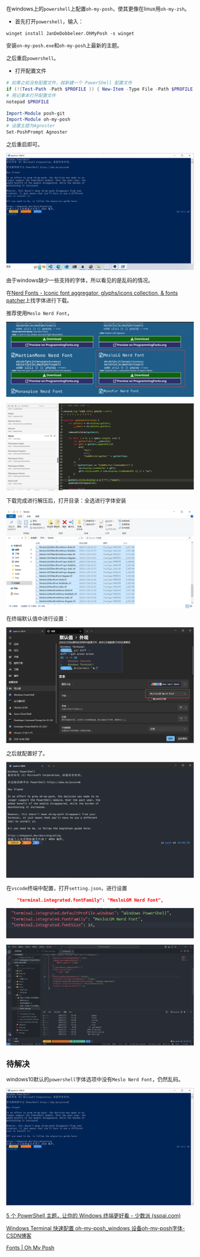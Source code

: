 在windows上的`powershell`上配置`oh-my-posh`，使其更像在linux用`oh-my-zsh`。

- 首先打开`powershell`，输入：

```shell
winget install JanDeDobbeleer.OhMyPosh -s winget
```

安装`on-my-posh.exe`和`oh-my-posh`上最新的主题。

之后重启`powershell`。

- 打开配置文件

```powershell
# 如果之前没有配置文件，就新建一个 PowerShell 配置文件
if (!(Test-Path -Path $PROFILE )) { New-Item -Type File -Path $PROFILE -Force }
# 用记事本打开配置文件
notepad $PROFILE
```

```powershell
Import-Module posh-git 
Import-Module oh-my-posh
# 设置主题为Agnoster
Set-PoshPrompt Agnoster
```

之后重启即可。

![image-20240309155856409](%E9%85%8D%E7%BD%AEoh-my-posh.assets/image-20240309155856409.png)

由于windows缺少一些支持的字体，所以看见的是乱码的情况。

在[Nerd Fonts - Iconic font aggregator, glyphs/icons collection, & fonts patcher](https://www.nerdfonts.com/font-downloads)上找字体进行下载。

推荐使用`Meslo Nerd Font`，

![image-20240309160219257](%E9%85%8D%E7%BD%AEoh-my-posh.assets/image-20240309160219257.png)

![image-20240309160227931](%E9%85%8D%E7%BD%AEoh-my-posh.assets/image-20240309160227931.png)

下载完成进行解压后，打开目录：全选进行字体安装

![image-20240309160518963](%E9%85%8D%E7%BD%AEoh-my-posh.assets/image-20240309160518963.png)

在终端默认值中进行设置：

![image-20240309160602876](%E9%85%8D%E7%BD%AEoh-my-posh.assets/image-20240309160602876.png)

之后就配置好了。

![image-20240309160638694](%E9%85%8D%E7%BD%AEoh-my-posh.assets/image-20240309160638694.png)



在`vscode`终端中配置，打开`setting.json`，进行设置

```json
    "terminal.integrated.fontFamily": "MesloLGM Nerd Font",
```



![image-20240309160729828](%E9%85%8D%E7%BD%AEoh-my-posh.assets/image-20240309160729828.png)

![image-20240309160757652](%E9%85%8D%E7%BD%AEoh-my-posh.assets/image-20240309160757652.png)



## 待解决

windows10默认的`powershell`字体选项中没有`Meslo Nerd Font`，仍然乱码。

![image-20240309161032203](%E9%85%8D%E7%BD%AEoh-my-posh.assets/image-20240309161032203.png)





[5 个 PowerShell 主题，让你的 Windows 终端更好看 - 少数派 (sspai.com)](https://sspai.com/post/52907)

[Windows Terminal 快速配置 oh-my-posh_windows 设备oh-my-posh字体-CSDN博客](https://blog.csdn.net/uddiqpl/article/details/128330212?ops_request_misc=&request_id=&biz_id=102&utm_term=oh-my-posh字体&utm_medium=distribute.pc_search_result.none-task-blog-2~all~sobaiduweb~default-2-128330212.142^v99^pc_search_result_base3&spm=1018.2226.3001.4187)

[Fonts | Oh My Posh](https://ohmyposh.dev/docs/installation/fonts)

